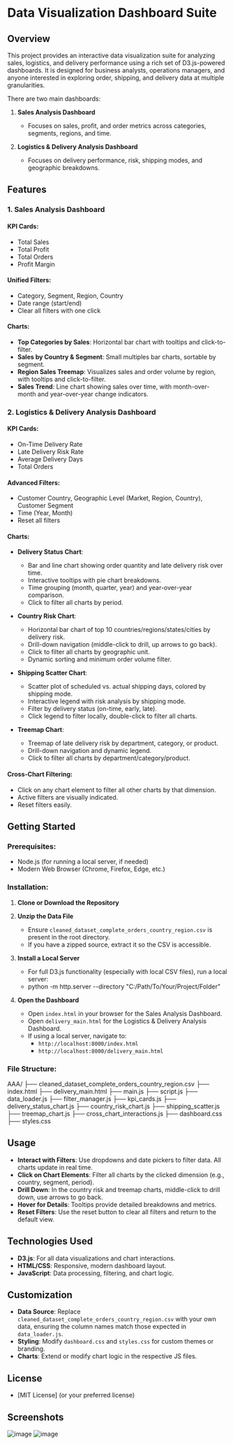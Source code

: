 # Data Visualization Dashboard Suite

## Overview
This project provides an interactive data visualization suite for analyzing sales, logistics, and delivery performance using a rich set of D3.js-powered dashboards. It is designed for business analysts, operations managers, and anyone interested in exploring order, shipping, and delivery data at multiple granularities.

There are two main dashboards:

1. **Sales Analysis Dashboard**
   - Focuses on sales, profit, and order metrics across categories, segments, regions, and time.

2. **Logistics & Delivery Analysis Dashboard**
   - Focuses on delivery performance, risk, shipping modes, and geographic breakdowns.

## Features

### 1. Sales Analysis Dashboard

#### KPI Cards:
- Total Sales
- Total Profit
- Total Orders
- Profit Margin

#### Unified Filters:
- Category, Segment, Region, Country
- Date range (start/end)
- Clear all filters with one click

#### Charts:
- **Top Categories by Sales**: Horizontal bar chart with tooltips and click-to-filter.
- **Sales by Country & Segment**: Small multiples bar charts, sortable by segment.
- **Region Sales Treemap**: Visualizes sales and order volume by region, with tooltips and click-to-filter.
- **Sales Trend**: Line chart showing sales over time, with month-over-month and year-over-year change indicators.

### 2. Logistics & Delivery Analysis Dashboard

#### KPI Cards:
- On-Time Delivery Rate
- Late Delivery Risk Rate
- Average Delivery Days
- Total Orders

#### Advanced Filters:
- Customer Country, Geographic Level (Market, Region, Country), Customer Segment
- Time (Year, Month)
- Reset all filters

#### Charts:
- **Delivery Status Chart**:  
   - Bar and line chart showing order quantity and late delivery risk over time.
   - Interactive tooltips with pie chart breakdowns.
   - Time grouping (month, quarter, year) and year-over-year comparison.
   - Click to filter all charts by period.

- **Country Risk Chart**:  
   - Horizontal bar chart of top 10 countries/regions/states/cities by delivery risk.
   - Drill-down navigation (middle-click to drill, up arrows to go back).
   - Click to filter all charts by geographic unit.
   - Dynamic sorting and minimum order volume filter.

- **Shipping Scatter Chart**:  
   - Scatter plot of scheduled vs. actual shipping days, colored by shipping mode.
   - Interactive legend with risk analysis by shipping mode.
   - Filter by delivery status (on-time, early, late).
   - Click legend to filter locally, double-click to filter all charts.

- **Treemap Chart**:  
   - Treemap of late delivery risk by department, category, or product.
   - Drill-down navigation and dynamic legend.
   - Click to filter all charts by department/category/product.

#### Cross-Chart Filtering:
- Click on any chart element to filter all other charts by that dimension.
- Active filters are visually indicated.
- Reset filters easily.

## Getting Started

### Prerequisites:
- Node.js (for running a local server, if needed)
- Modern Web Browser (Chrome, Firefox, Edge, etc.)

### Installation:

1. **Clone or Download the Repository**
   
2. **Unzip the Data File**
   - Ensure `cleaned_dataset_complete_orders_country_region.csv` is present in the root directory.
   - If you have a zipped source, extract it so the CSV is accessible.
   
3. **Install a Local Server**
   - For full D3.js functionality (especially with local CSV files), run a local server:
   - python -m http.server --directory "C:/Path/To/Your/Project/Folder"
   
4. **Open the Dashboard**
   - Open `index.html` in your browser for the Sales Analysis Dashboard.
   - Open `delivery_main.html` for the Logistics & Delivery Analysis Dashboard.
   - If using a local server, navigate to:
     - `http://localhost:8000/index.html`
     - `http://localhost:8000/delivery_main.html`

### File Structure:
AAA/
  ├── cleaned_dataset_complete_orders_country_region.csv
  ├── index.html
  ├── delivery_main.html
  ├── main.js
  ├── script.js
  ├── data_loader.js
  ├── filter_manager.js
  ├── kpi_cards.js
  ├── delivery_status_chart.js
  ├── country_risk_chart.js
  ├── shipping_scatter.js
  ├── treemap_chart.js
  ├── cross_chart_interactions.js
  ├── dashboard.css
  ├── styles.css


## Usage
- **Interact with Filters**: Use dropdowns and date pickers to filter data. All charts update in real time.
- **Click on Chart Elements**: Filter all charts by the clicked dimension (e.g., country, segment, period).
- **Drill Down**: In the country risk and treemap charts, middle-click to drill down, use arrows to go back.
- **Hover for Details**: Tooltips provide detailed breakdowns and metrics.
- **Reset Filters**: Use the reset button to clear all filters and return to the default view.

## Technologies Used
- **D3.js**: For all data visualizations and chart interactions.
- **HTML/CSS**: Responsive, modern dashboard layout.
- **JavaScript**: Data processing, filtering, and chart logic.

## Customization
- **Data Source**: Replace `cleaned_dataset_complete_orders_country_region.csv` with your own data, ensuring the column names match those expected in `data_loader.js`.
- **Styling**: Modify `dashboard.css` and `styles.css` for custom themes or branding.
- **Charts**: Extend or modify chart logic in the respective JS files.

## License
- [MIT License] (or your preferred license)

## Screenshots
![image](https://github.com/user-attachments/assets/51662288-44ad-4361-817c-dc454988854e)
![image](https://github.com/user-attachments/assets/0bb73289-9ea0-4824-9d19-b7b5728c66e8)



